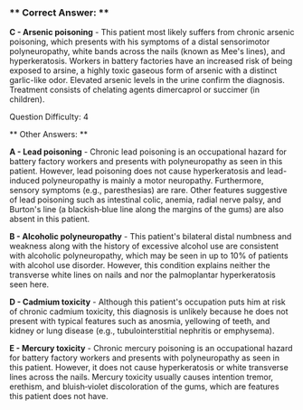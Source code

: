 ### ** Correct Answer: **

**C - Arsenic poisoning** - This patient most likely suffers from chronic arsenic poisoning, which presents with his symptoms of a distal sensorimotor polyneuropathy, white bands across the nails (known as Mee's lines), and hyperkeratosis. Workers in battery factories have an increased risk of being exposed to arsine, a highly toxic gaseous form of arsenic with a distinct garlic-like odor. Elevated arsenic levels in the urine confirm the diagnosis. Treatment consists of chelating agents dimercaprol or succimer (in children).

Question Difficulty: 4

** Other Answers: **

**A - Lead poisoning** - Chronic lead poisoning is an occupational hazard for battery factory workers and presents with polyneuropathy as seen in this patient. However, lead poisoning does not cause hyperkeratosis and lead-induced polyneuropathy is mainly a motor neuropathy. Furthermore, sensory symptoms (e.g., paresthesias) are rare. Other features suggestive of lead poisoning such as intestinal colic, anemia, radial nerve palsy, and Burton's line (a blackish‑blue line along the margins of the gums) are also absent in this patient.

**B - Alcoholic polyneuropathy** - This patient's bilateral distal numbness and weakness along with the history of excessive alcohol use are consistent with alcoholic polyneuropathy, which may be seen in up to 10% of patients with alcohol use disorder. However, this condition explains neither the transverse white lines on nails and nor the palmoplantar hyperkeratosis seen here.

**D - Cadmium toxicity** - Although this patient's occupation puts him at risk of chronic cadmium toxicity, this diagnosis is unlikely because he does not present with typical features such as anosmia, yellowing of teeth, and kidney or lung disease (e.g., tubulointerstitial nephritis or emphysema).

**E - Mercury toxicity** - Chronic mercury poisoning is an occupational hazard for battery factory workers and presents with polyneuropathy as seen in this patient. However, it does not cause hyperkeratosis or white transverse lines across the nails. Mercury toxicity usually causes intention tremor, erethism, and bluish‑violet discoloration of the gums, which are features this patient does not have.

